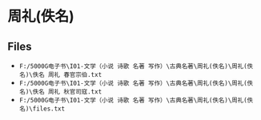 # 周礼(佚名)

## Files

- `F:/5000G电子书\I01-文学（小说 诗歌 名著 写作）\古典名著\周礼(佚名)\周礼(佚名)\佚名 周礼 春官宗伯.txt`
- `F:/5000G电子书\I01-文学（小说 诗歌 名著 写作）\古典名著\周礼(佚名)\周礼(佚名)\佚名 周礼 秋官司寇.txt`
- `F:/5000G电子书\I01-文学（小说 诗歌 名著 写作）\古典名著\周礼(佚名)\周礼(佚名)\files.txt`
